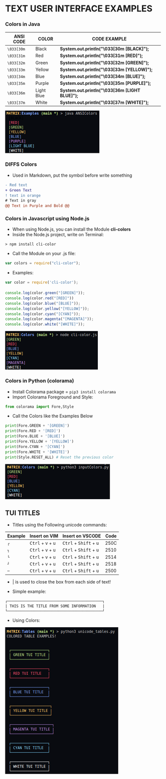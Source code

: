 # TEXT USER INTERFACE EXAMPLES

### Colors in Java

ANSI CODE|COLOR|CODE EXAMPLE
|---|---|---|
`\033[30m`|Black|**System.out.println("\033[30m [BLACK]");**
`\033[31m`|Red|**System.out.println("\033[31m [RED]");**
`\033[32m`|Green|**System.out.println("\033[32m [GREEN]");**
`\033[33m`|Yellow|**System.out.println("\033[33m [YELLOW]");**
`\033[34m`|Blue|**System.out.println("\033[34m [BLUE]");**
`\033[35m`|Purple|**System.out.println("\033[35m [PURPLE]");**
`\033[36m`|Light Blue|**System.out.println("\033[36m [LIGHT BLUE]");**
`\033[37m`|White|**System.out.println("\033[37m [WHITE]");**

<img src="Images/ANSI-test.png">

### DIFFS Colors

* Used in Markdown, put the symbol before write something

```diff
- Red text
+ Green Text
! text in orange
# Text in gray
@@ Text in Purple and Bold @@
```

### Colors in Javascript using Node.js

* When using Node.js, you can install the Module **cli-colors**
* Inside the Node.js project, write on Terminal:

```shell
> npm install cli-color
```
* Call the Module on your .js file:

```javascript
var colors = require("cli-color");
```
* Examples:

```javascript
var color = require('cli-color');

console.log(color.green("[GREEN]"));
console.log(color.red("[RED]"))
console.log(color.blue("[BLUE]"));
console.log(color.yellow("[YELLOW]"));
console.log(color.cyan("[CYAN]"));
console.log(color.magenta("[MAGENTA]"));
console.log(color.white("[WHITE]"));
```
<img src="Images/cli-color.png">

### Colors in Python (colorama)

* Install Colorama package = `pip3 install colorama`
* Import Colorama Foreground and Style: 

```python
from colorama import Fore,Style
```

* Call the Colors like the Examples Below

```python
print(Fore.GREEN + '[GREEN]')
print(Fore.RED + '[RED]')
print(Fore.BLUE + '[BLUE]')
print(Fore.YELLOW + '[YELLOW]')
print(Fore.CYAN + '[CYAN]')
print(Fore.WHITE + '[WHITE]')
print(Style.RESET_ALL) # Reset the previous color
```

<img src="Images/colorama.png">


## TUI TITLES

* Titles using the Following unicode commands:

Example|Insert on VIM|Insert on VSCODE|Code
|---|---|---|---|
`┌` | <kbd>Ctrl</kbd> + <kbd>v</kbd> + <kbd>u</kbd>|<kbd>Ctrl</kbd> + <kbd>Shift</kbd> + <kbd>u</kbd>|250C
`┐` | <kbd>Ctrl</kbd> + <kbd>v</kbd> + <kbd>u</kbd>|<kbd>Ctrl</kbd> + <kbd>Shift</kbd> + <kbd>u</kbd>|2510
`└` | <kbd>Ctrl</kbd> + <kbd>v</kbd> + <kbd>u</kbd>|<kbd>Ctrl</kbd> + <kbd>Shift</kbd> + <kbd>u</kbd>| 2514
`┘` | <kbd>Ctrl</kbd> + <kbd>v</kbd> + <kbd>u</kbd>|<kbd>Ctrl</kbd> + <kbd>Shift</kbd> + <kbd>u</kbd>| 2518
`─` | <kbd>Ctrl</kbd> + <kbd>v</kbd> + <kbd>u</kbd>|<kbd>Ctrl</kbd> + <kbd>Shift</kbd> + <kbd>u</kbd>| 2500

* [|]() is used to close the box from each side of text!

* Simple example:

```text
┌───────────────────────────────────────────┐
| THIS IS THE TITLE FROM SOME INFORMATION   |
└───────────────────────────────────────────┘
```

* Using Colors: 

<img src="Images/tables-colored.png">


